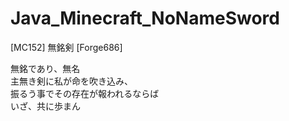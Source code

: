 # Java_Minecraft_NoNameSword
[MC152] 無銘剣 [Forge686]

無銘であり、無名<br>
主無き剣に私が命を吹き込み、<br>
振るう事でその存在が報われるならば<br>
いざ、共に歩まん
